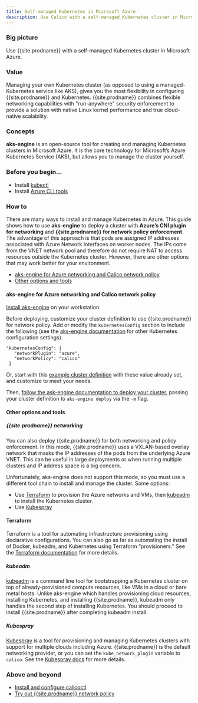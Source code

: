 ```yaml
---
title: Self-managed Kubernetes in Microsoft Azure
description: Use Calico with a self-managed Kubernetes cluster in Microsoft Azure.
---
```


### Big picture

Use {{site.prodname}} with a self-managed Kubernetes cluster in Microsoft Azure. 

### Value

Managing your own Kubernetes cluster (as opposed to using a managed-Kubernetes service like AKS), gives you the most flexibility in configuring {{site.prodname}} and Kubernetes. {{site.prodname}} combines flexible networking capabilities with "run-anywhere" security enforcement to provide a solution with native Linux kernel performance and true cloud-native scalability.

### Concepts

**aks-engine** is an open-source tool for creating and managing Kubernetes clusters in Microsoft Azure. It is the core technology for Microsoft’s Azure Kubernetes Service (AKS), but allows you to manage the cluster yourself.

### Before you begin...

- Install [kubectl](https://kubernetes.io/docs/tasks/tools/install-kubectl/)
- Install [Azure CLI tools](https://docs.microsoft.com/en-us/cli/azure/install-azure-cli)

### How to

There are many ways to install and manage Kubernetes in Azure. This guide shows how to use **aks-engine** to deploy a cluster with **Azure’s CNI plugin for networking** and **{{site.prodname}} for network policy enforcement**. The advantage of this approach is that pods are assigned IP addresses associated with Azure Network Interfaces on worker nodes. The IPs come from the VNET network pool and therefore do not require NAT to access resources outside the Kubernetes cluster. However, there are other options that may work better for your environment.

- [aks-engine for Azure networking and Calico network policy](#aks-engine-for-azure-networking-and-calico-network-policy)
- [Other options and tools](#other-options-and-tools)

#### aks-engine for Azure networking and Calico network policy

[Install aks-engine](https://github.com/Azure/aks-engine/blob/master/docs/tutorials/quickstart.md#install-aks-engine) on your workstation.

Before deploying, customize your cluster definition to use {{site.prodname}} for network policy.  Add or modify the `kubernetesConfig` section to include the following (see the [aks-engine documentation](https://github.com/Azure/aks-engine/blob/master/docs/topics/clusterdefinitions.md#kubernetesconfig) for other Kubernetes configuration settings).

```
"kubernetesConfig": {
   "networkPlugin": "azure",
   "networkPolicy": "calico"
 }
```
 
Or, start with this [example cluster definition](https://github.com/Azure/aks-engine/blob/master/examples/networkpolicy/kubernetes-calico-azure.json) with these value already set, and customize to meet your needs. 

Then, [follow the ask-engine documentation to deploy your cluster](https://github.com/Azure/aks-engine/blob/master/docs/tutorials/deploy.md), passing your cluster definition to `aks-engine deploy` via the `-m` flag. 

#### Other options and tools

##### {{site.prodname}} networking 

You can also deploy {{site.prodname}} for both networking and policy enforcement. In this mode, {{site.prodname}} uses a VXLAN-based overlay network that masks the IP addresses of the pods from the underlying Azure VNET. This can be useful in large deployments or when running multiple clusters and IP address space is a big concern.

Unfortunately, aks-engine does not support this mode, so you must use a different tool chain to install and manage the cluster. Some options:

- Use [Terraform](#terraform) to provision the Azure networks and VMs, then [kubeadm](#kubeadm) to install the Kubernetes cluster.
- Use [Kubespray](#kubespray)

#### Terraform

Terraform is a tool for automating infrastructure provisioning using declarative configurations.  You can also go as far as automating the install of Docker, kubeadm, and Kubernetes using Terraform “provisioners.” See the [Terraform documentation](https://www.terraform.io/docs/index.html) for more details.

##### kubeadm

[kubeadm](https://kubernetes.io/docs/setup/production-environment/tools/kubeadm/) is a command line tool for bootstrapping a Kubernetes cluster on top of already-provisioned compute resources, like VMs in a cloud or bare metal hosts. Unlike aks-engine which handles provisioning cloud resources, installing Kubernetes, and installing {{site.prodname}}, kubeadm only handles the second step of installing Kubernetes. You should proceed to install {{site.prodname}} after completing kubeadm install. 

##### Kubespray

[Kubespray](https://kubespray.io/) is a tool for provisioning and managing Kubernetes clusters with support for multiple clouds including Azure.  {{site.prodname}} is the default networking provider, or you can set the `kube_network_plugin` variable to `calico`. See the [Kubespray docs](https://kubespray.io/#/?id=network-plugins) for more details.

### Above and beyond

- [Install and configure calicoctl]({{site.baseurl}}/getting-started/calicoctl/install)
- [Try out {{site.prodname}} network policy]({{site.baseurl}}/security/calico-network-policy)
